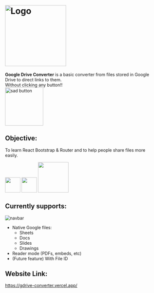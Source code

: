 <h1><img width="200px" alt="Logo" src="https://i.imgur.com/gKcMqJg.png" /></h1>

<b>Google Drive Converter</b> is a basic converter from files stored in Google Drive to direct links to them.<br/>
Without clicking any button!!<br/>
<img width="125px" alt="sad button" src="https://i.imgur.com/HdQKrzN.png"/>
## Objective:
To learn React Bootstrap & Router and to help people share files more easily.

<p float="left">
  <img src="https://pbs.twimg.com/profile_images/610586699798835201/OuezNT-e_400x400.png" width="50" />
  <img src="https://visual-engin.com/wp-content/uploads/sites/3/2016/07/1_TKvlTeNqtkp1s-eVB5Hrvg@2x.png" width="50" /> 
  <img src="/img3.png" width="100" />
</p>

## Currently supports:
<img style="display:block" alt="navbar" src="https://i.imgur.com/euk4sZt.png"/>

- Native Google files:
    - Sheets
    - Docs
    - Slides
    - Drawings
- Reader mode (PDFs, embeds, etc)
- (Future feature) With File ID
## Website Link:
https://gdrive-converter.vercel.app/
